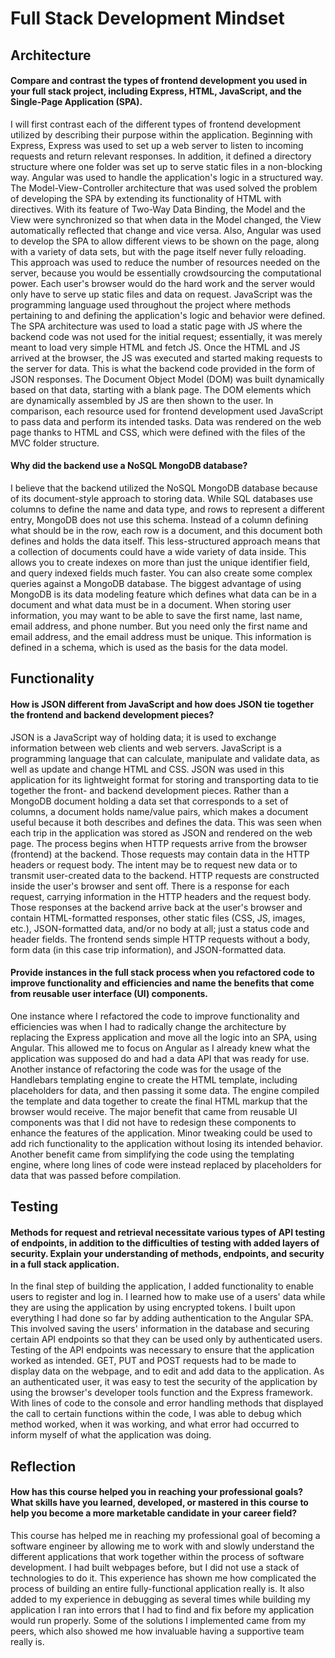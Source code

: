 # Full Stack Development Mindset
## Architecture
#### Compare and contrast the types of frontend development you used in your full stack project, including Express, HTML, JavaScript, and the Single-Page Application (SPA).
I will first contrast each of the different types of frontend development utilized by describing their purpose within the application. Beginning with Express, Express was used to set up a web server to listen to incoming requests and return relevant responses. In addition, it defined a directory structure where one folder was set up to serve static files in a non-blocking way. Angular was used to handle the application's logic in a structured way. The Model-View-Controller architecture that was used solved the problem of developing the SPA by extending its functionality of HTML with directives. With its feature of Two-Way Data Binding, the Model and the View were synchronized so that when data in the Model changed, the View automatically reflected that change and vice versa. Also, Angular was used to develop the SPA to allow different views to be shown on the page, along with a variety of data sets, but with the page itself never fully reloading. This approach was used to reduce the number of resources needed on the server, because you would be essentially crowdsourcing the computational power. Each user's browser would do the hard work and the server would only have to serve up static files and data on request. JavaScript was the programming language used throughout the project where methods pertaining to and defining the application's logic and behavior were defined. The SPA architecture was used to load a static page with JS where the backend code was not used for the initial request; essentially, it was merely meant to load very simple HTML and fetch JS. Once the HTML and JS arrived at the browser, the JS was executed and started making requests to the server for data. This is what the backend code provided in the form of JSON responses. The Document Object Model (DOM) was built dynamically based on that data, starting with a blank page. The DOM elements which are dynamically assembled by JS are then shown to the user. In comparison, each resource used for frontend development used JavaScript to pass data and perform its intended tasks. Data was rendered on the web page thanks to HTML and CSS, which were defined with the files of the MVC folder structure.

#### Why did the backend use a NoSQL MongoDB database?
I believe that the backend utilized the NoSQL MongoDB database because of its document-style approach to storing data. While SQL databases use columns to define the name and data type, and rows to represent a different entry, MongoDB does not use this schema. Instead of a column defining what should be in the row, each row is a document, and this document both defines and holds the data itself. This less-structured approach means that a collection of documents could have a wide variety of data inside. This allows you to create indexes on more than just the unique identifier field, and query indexed fields much faster. You can also create some complex queries against a MongoDB database. The biggest advantage of using MongoDB is its data modeling feature which defines what data can be in a document and what data must be in a document. When storing user information, you may want to be able to save the first name, last name, email address, and phone number. But you need only the first name and email address, and the email address must be unique. This information is defined in a schema, which is used as the basis for the data model.

## Functionality
#### How is JSON different from JavaScript and how does JSON tie together the frontend and backend development pieces?
JSON is a JavaScript way of holding data; it is used to exchange information between web clients and web servers. JavaScript is a programming language that can calculate, manipulate and validate data, as well as update and change HTML and CSS. JSON was used in this application for its lightweight format for storing and transporting data to tie together the front- and backend development pieces. Rather than a MongoDB document holding a data set that corresponds to a set of columns, a document holds name/value pairs, which makes a document useful because it both describes and defines the data. This was seen when each trip in the application was stored as JSON and rendered on the web page. The process begins when HTTP requests arrive from the browser (frontend) at the backend. Those requests may contain data in the HTTP headers or request body. The intent may be to request new data or to transmit user-created data to the backend. HTTP requests are constructed inside the user's browser and sent off. There is a response for each request, carrying information in the HTTP headers and the request body. Those responses at the backend arrive back at the user's browser and contain HTML-formatted responses, other static files (CSS, JS, images, etc.), JSON-formatted data, and/or no body at all; just a status code and header fields. The frontend sends simple HTTP requests without a body, form data (in this case trip information), and JSON-formatted data.

#### Provide instances in the full stack process when you refactored code to improve functionality and efficiencies and name the benefits that come from reusable user interface (UI) components.
One instance where I refactored the code to improve functionality and efficiencies was when I had to radically change the architecture by replacing the Express application and move all the logic into an SPA, using Angular. This allowed me to focus on Angular as I already knew what the application was supposed do and had a data API that was ready for use. Another instance of refactoring the code was for the usage of the Handlebars templating engine to create the HTML template, including placeholders for data, and then passing it some data. The engine compiled the template and data together to create the final HTML markup that the browser would receive. The major benefit that came from reusable UI components was that I did not have to redesign these components to enhance the features of the application. Minor tweaking could be used to add rich functionality to the application without losing its intended behavior. Another benefit came from simplifying the code using the templating engine, where long lines of code were instead replaced by placeholders for data that was passed before compilation.

## Testing
#### Methods for request and retrieval necessitate various types of API testing of endpoints, in addition to the difficulties of testing with added layers of security. Explain your understanding of methods, endpoints, and security in a full stack application.
In the final step of building the application, I added functionality to enable users to register and log in. I learned how to make use of a users' data while they are using the application by using encrypted tokens. I built upon everything I had done so far by adding authentication to the Angular SPA. This involved saving the users' information in the database and securing certain API endpoints so that they can be used only by authenticated users. Testing of the API endpoints was necessary to ensure that the application worked as intended. GET, PUT and POST requests had to be made to display data on the webpage, and to edit and add data to the application. As an authenticated user, it was easy to test the security of the application by using the browser's developer tools function and the Express framework. With lines of code to the console and error handling methods that displayed the call to certain functions within the code, I was able to debug which method worked, when it was working, and what error had occurred to inform myself of what the application was doing.

## Reflection
#### How has this course helped you in reaching your professional goals? What skills have you learned, developed, or mastered in this course to help you become a more marketable candidate in your career field?
This course has helped me in reaching my professional goal of becoming a software engineer by allowing me to work with and slowly understand the different applications that work together within the process of software development. I had built webpages before, but I did not use a stack of technologies to do it. This experience has shown me how complicated the process of building an entire fully-functional application really is. It also added to my experience in debugging as several times while building my application I ran into errors that I had to find and fix before my application would run properly. Some of the solutions I implemented came from my peers, which also showed me how invaluable having a supportive team really is.
